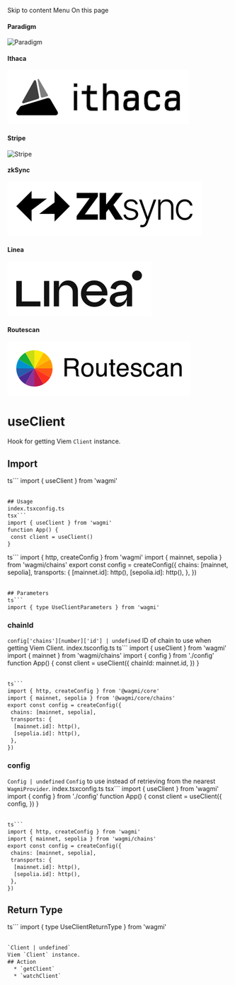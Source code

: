 Skip to content 
Menu
On this page
#### Paradigm
![Paradigm](https://raw.githubusercontent.com/wevm/.github/main/content/sponsors/paradigm-light.svg)
#### Ithaca
![Ithaca](https://raw.githubusercontent.com/wevm/.github/main/content/sponsors/ithaca-light.svg)
#### Stripe
![Stripe](https://raw.githubusercontent.com/wevm/.github/main/content/sponsors/stripe-light.svg)
#### zkSync
![zkSync](https://raw.githubusercontent.com/wevm/.github/main/content/sponsors/zksync-light.svg)
#### Linea
![Linea](https://raw.githubusercontent.com/wevm/.github/main/content/sponsors/linea-light.svg)
#### Routescan
![Routescan](https://raw.githubusercontent.com/wevm/.github/main/content/sponsors/routescan-light.svg)
# useClient ​
Hook for getting Viem `Client` instance.
## Import ​
ts```
import { useClient } from 'wagmi'
```

## Usage ​
index.tsxconfig.ts
tsx```
import { useClient } from 'wagmi'
function App() {
 const client = useClient()
}
```

ts```
import { http, createConfig } from 'wagmi'
import { mainnet, sepolia } from 'wagmi/chains'
export const config = createConfig({
 chains: [mainnet, sepolia],
 transports: {
  [mainnet.id]: http(),
  [sepolia.id]: http(),
 },
})
```

## Parameters ​
ts```
import { type UseClientParameters } from 'wagmi'
```

### chainId ​
`config['chains'][number]['id'] | undefined`
ID of chain to use when getting Viem Client.
index.tsconfig.ts
ts```
import { useClient } from 'wagmi'
import { mainnet } from 'wagmi/chains'
import { config } from './config'
function App() {
 const client = useClient({
  chainId: mainnet.id, 
 })
}
```

ts```
import { http, createConfig } from '@wagmi/core'
import { mainnet, sepolia } from '@wagmi/core/chains'
export const config = createConfig({
 chains: [mainnet, sepolia],
 transports: {
  [mainnet.id]: http(),
  [sepolia.id]: http(),
 },
})
```

### config ​
`Config | undefined`
`Config` to use instead of retrieving from the nearest `WagmiProvider`.
index.tsxconfig.ts
tsx```
import { useClient } from 'wagmi'
import { config } from './config'
function App() {
 const client = useClient({
  config,
 })
}
```

ts```
import { http, createConfig } from 'wagmi'
import { mainnet, sepolia } from 'wagmi/chains'
export const config = createConfig({
 chains: [mainnet, sepolia],
 transports: {
  [mainnet.id]: http(),
  [sepolia.id]: http(),
 },
})
```

## Return Type ​
ts```
import { type UseClientReturnType } from 'wagmi'
```

`Client | undefined`
Viem `Client` instance.
## Action ​
  * `getClient`
  * `watchClient`



